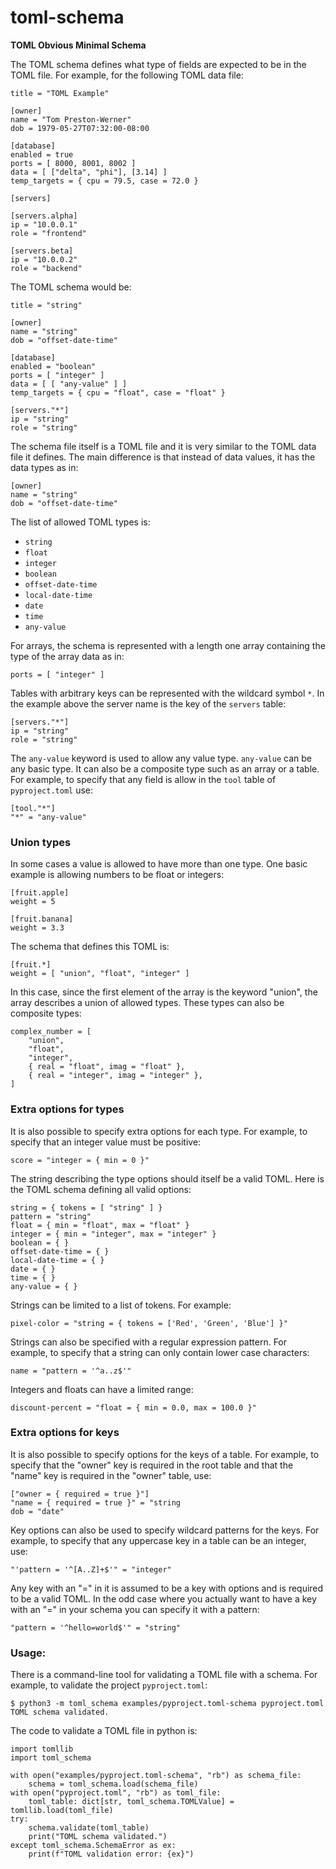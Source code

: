 # toml-schema
**TOML Obvious Minimal Schema**

The TOML schema defines what type of fields are expected to be in the TOML file.
For example, for the following TOML data file:
```
title = "TOML Example"

[owner]
name = "Tom Preston-Werner"
dob = 1979-05-27T07:32:00-08:00

[database]
enabled = true
ports = [ 8000, 8001, 8002 ]
data = [ ["delta", "phi"], [3.14] ]
temp_targets = { cpu = 79.5, case = 72.0 }

[servers]

[servers.alpha]
ip = "10.0.0.1"
role = "frontend"

[servers.beta]
ip = "10.0.0.2"
role = "backend"
```
The TOML schema would be:
```
title = "string"

[owner]
name = "string"
dob = "offset-date-time"

[database]
enabled = "boolean"
ports = [ "integer" ]
data = [ [ "any-value" ] ]
temp_targets = { cpu = "float", case = "float" }

[servers."*"]
ip = "string"
role = "string"
```

The schema file itself is a TOML file and it is very similar to the TOML data file it defines.
The main difference is that instead of data values, it has the data types as in:
```
[owner]
name = "string"
dob = "offset-date-time"
```
The list of allowed TOML types is:

* `string`
* `float`
* `integer`
* `boolean`
* `offset-date-time`
* `local-date-time`
* `date`
* `time`
* `any-value`

For arrays, the schema is represented with a length one array containing the type of the array data as in:
```
ports = [ "integer" ]
```

Tables with arbitrary keys can be represented with the wildcard symbol `*`.
In the example above the server name is the key of the `servers` table:
```
[servers."*"]
ip = "string"
role = "string"
```
The `any-value` keyword is used to allow any value type.
`any-value` can be any basic type.
It can also be a composite type such as an array or a table.
For example, to specify that any field is allow in the `tool` table of `pyproject.toml` use:
```
[tool."*"]
"*" = "any-value"
```

### Union types

In some cases a value is allowed to have more than one type.
One basic example is allowing numbers to be float or integers:
```
[fruit.apple]
weight = 5

[fruit.banana]
weight = 3.3
```

The schema that defines this TOML is:
```
[fruit.*]
weight = [ "union", "float", "integer" ]
```
In this case, since the first element of the array is the keyword "union",
the array describes a union of allowed types.
These types can also be composite types:
```
complex_number = [
    "union",
    "float",
    "integer",
    { real = "float", imag = "float" },
    { real = "integer", imag = "integer" },
]
```

### Extra options for types

It is also possible to specify extra options for each type.
For example, to specify that an integer value must be positive:
```
score = "integer = { min = 0 }"
```
The string describing the type options should itself be a valid TOML.
Here is the TOML schema defining all valid options:
```
string = { tokens = [ "string" ] }
pattern = "string"
float = { min = "float", max = "float" }
integer = { min = "integer", max = "integer" }
boolean = { }
offset-date-time = { }
local-date-time = { }
date = { }
time = { }
any-value = { }
```

Strings can be limited to a list of tokens. For example:
```
pixel-color = "string = { tokens = ['Red', 'Green', 'Blue'] }"
```

Strings can also be specified with a regular expression pattern. For example, to specify that a string can only contain lower case characters:
```
name = "pattern = '^a..z$'"
```

Integers and floats can have a limited range:
```
discount-percent = "float = { min = 0.0, max = 100.0 }"
```

### Extra options for keys

It is also possible to specify options for the keys of a table. For example, to specify that the "owner" key is required in the root table and that the "name" key is required in the "owner" table, use:
```
["owner = { required = true }"]
"name = { required = true }" = "string
dob = "date"
```

Key options can also be used to specify wildcard patterns for the keys. For example, to specify that any uppercase key in a table can be an integer, use:
```
"'pattern = '^[A..Z]+$'" = "integer"
```

Any key with an "=" in it is assumed to be a key with options and is required to be a valid TOML. In the odd case where you actually want to have a key with an "=" in your schema you can specify it with a pattern:
```
"pattern = '^hello=world$'" = "string"
```

### Usage:

There is a command-line tool for validating a TOML file with a schema.
For example, to validate the project `pyproject.toml`:
```
$ python3 -m toml_schema examples/pyproject.toml-schema pyproject.toml
TOML schema validated.
```

The code to validate a TOML file in python is:
```
import tomllib
import toml_schema

with open("examples/pyproject.toml-schema", "rb") as schema_file:
    schema = toml_schema.load(schema_file)
with open("pyproject.toml", "rb") as toml_file:
    toml_table: dict[str, toml_schema.TOMLValue] = tomllib.load(toml_file)
try:
    schema.validate(toml_table)
    print("TOML schema validated.")
except toml_schema.SchemaError as ex:
    print(f"TOML validation error: {ex}")
```
